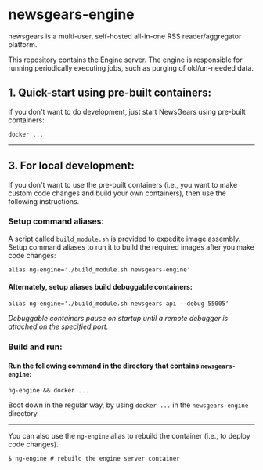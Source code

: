 <link rel="stylesheet" type="text/css" href="style.css">

# newsgears-engine

newsgears is a multi-user, self-hosted all-in-one RSS reader/aggregator platform.

This repository contains the Engine server. The engine is responsible for running periodically executing jobs, such as 
purging of old/un-needed data.

## 1. Quick-start using pre-built containers:

If you don't want to do development, just start NewsGears using pre-built containers:

```
docker ...
```

<hr>

## 3. For local development:

If you don't want to use the pre-built containers (i.e., you want to make custom code changes and build your own containers), then use the following instructions.

### Setup command aliases:

A script called `build_module.sh` is provided to expedite image assembly.  Setup command aliases to run it to build the required images after you make code changes:

```
alias ng-engine='./build_module.sh newsgears-engine'
```

#### Alternately, setup aliases build debuggable containers:

```
alias ng-engine='./build_module.sh newsgears-api --debug 55005'
```

*Debuggable containers pause on startup until a remote debugger is attached on the specified port.*

### Build and run:

#### Run the following command in the directory that contains ```newsgears-engine```:

```
ng-engine && docker ...
```

Boot down in the regular way, by using ```docker ...``` in the ```newsgears-engine``` directory.

<hr> 

You can also use the `ng-engine` alias to rebuild the container (i.e., to deploy code changes).

```
$ ng-engine # rebuild the engine server container 
```
